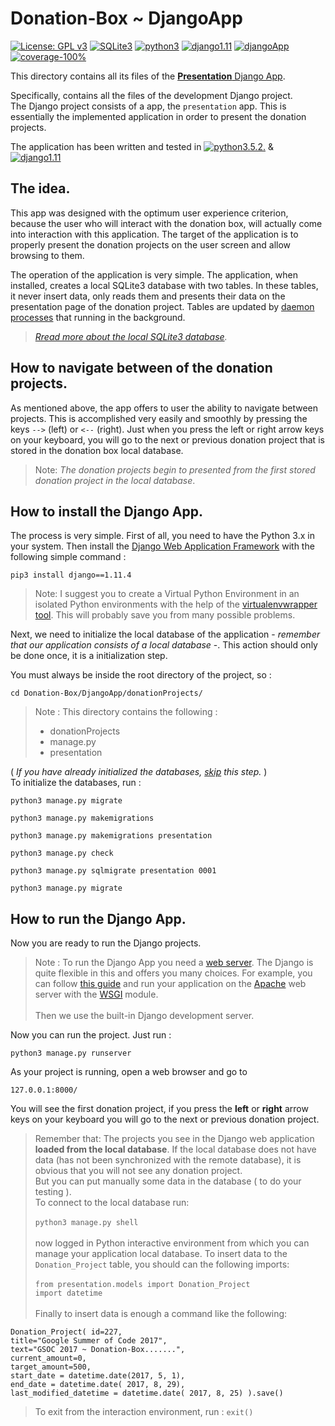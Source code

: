 # Donation-Box ~ DjangoApp
[![License: GPL v3](https://img.shields.io/badge/License-GPL%20v3-blue.svg)](https://www.gnu.org/licenses/gpl-3.0)
[![SQLite3](https://img.shields.io/badge/Database-SQLite3-brightgreen.svg)](https://www.sqlite.org/)
[![python3](https://img.shields.io/badge/Python-3.x-blue.svg)](https://www.python.org/downloads/)
[![django1.11](https://img.shields.io/badge/Django-1.11.4-green.svg)](https://docs.djangoproject.com/en/1.11/releases/1.11.4/)
[![djangoApp](https://img.shields.io/badge/DjangoApp-v1-orange.svg)](https://github.com/eellak/gsoc17-donationbox/tree/master/Donation-Box/DjangoApp/donationProjects/presentation)
[![coverage-100%](https://img.shields.io/badge/coverage-100%25-brightgreen.svg)](https://github.com/eellak/gsoc17-donationbox/tree/master/Donation-Box/DjangoApp)

This directory contains all its files of the [**Presentation** Django App](https://github.com/eellak/gsoc17-donationbox/tree/master/Donation-Box/DjangoApp/donationProjects/presentation).

Specifically, contains all the files of the development Django project.<br>
The Django project consists of a app, the `presentation` app. This is essentially the implemented application in order to present the donation projects.

The application has been written and tested in [![python3.5.2.](https://img.shields.io/badge/Python-3.5.2-blue.svg)](https://www.python.org/download/releases/3.5.2/) & [![django1.11](https://img.shields.io/badge/Django-1.11.4-green.svg)](https://docs.djangoproject.com/en/1.11/releases/1.11.4/)


## The idea.
This app was designed with the optimum user experience criterion, because the user who will interact with the donation box, will actually come into interaction with this application. The target of the application is to properly present the donation projects on the user screen and allow browsing to them.

The operation of the application is very simple. The application, when installed, creates a local SQLite3 database with two tables. In these tables, it never insert data, only reads them and presents their data on the presentation page of the donation project. Tables are updated by [daemon processes](https://github.com/eellak/gsoc17-donationbox/tree/master/Donation-Box/APIs%20daemons%20for%20Synchronization) that running in the background.

> *[Rread more about the local SQLite3 database](https://github.com/eellak/gsoc17-donationbox/tree/master/Donation-Box#sqlite-database-).*

## How to navigate between of the donation projects.
As mentioned above, the app offers to user the ability to navigate between projects.
This is accomplished very easily and smoothly by pressing the keys `-->` (left) or `<--` (right). Just when you press the left or right arrow keys on your keyboard, you will go to the next or previous donation project that is stored in the donation box local database.

> Note: *The donation projects begin to presented from the first stored donation project in the local database*.


## How to install the Django App.
The process is very simple. First of all, you need to have the Python 3.x in your system. Then install the [Django Web Application Framework](https://www.djangoproject.com/) with the following simple command :

`pip3 install django==1.11.4`

> Note: I suggest you to create a Virtual Python Environment in an isolated Python environments with the help of the [virtualenvwrapper tool](https://virtualenvwrapper.readthedocs.io/en/latest/). This will probably save you from many possible problems.

Next, we need to initialize the local database of the application - *remember that our application consists of a local database* -. This action should only be done once, it is a initialization step.

You must always be inside the root directory of the project, so :

`cd Donation-Box/DjangoApp/donationProjects/`

> Note : This directory contains the following :
> * donationProjects
> * manage.py
> * presentation

( *If you have already initialized the databases, [skip](https://github.com/eellak/gsoc17-donationbox/tree/master/Donation-Box/DjangoApp#how-to-run-the-django-app) this step.* ) <br>
To initialize the databases, run :

`python3 manage.py migrate`

`python3 manage.py makemigrations`

`python3 manage.py makemigrations presentation`

`python3 manage.py check`

`python3 manage.py sqlmigrate presentation 0001`

`python3 manage.py migrate`


## How to run the Django App.
Now you are ready to run the Django projects.

> Note : To run the Django App you need a [web server](https://en.wikipedia.org/wiki/Web_server). The Django is  quite flexible in this and offers you many choices. For example, you can follow [this guide](https://docs.djangoproject.com/en/1.11/howto/deployment/wsgi/modwsgi/) and run your application on the [Apache](https://httpd.apache.org/) web server with the [WSGI](https://modwsgi.readthedocs.io/en/develop/) module.<br> <br>
Then we use the built-in Django development server.





Now you can run the project.
Just run :

`python3 manage.py runserver`

As your project is running, open a web browser and go to

`127.0.0.1:8000/`


You will see the first donation project, if you press the **left** or **right** arrow keys on your keyboard you will go to the next or previous donation project.

> Remember that: The projects you see in the Django web application **loaded from the local database**. If the local database does not have data (has not been synchronized with the remote database), it is obvious that you will not see any donation project.
<br>But you can put manually some data in the database ( to do your testing ).<br> To connect to the local database run: <br> <br>
`python3 manage.py shell`<br> <br>
now logged in Python interactive environment from which you can manage your application local database. To insert data to the `Donation_Project` table,  you should can the following imports: <br> <br>
`from presentation.models import Donation_Project`<br>
`import datetime` <br> <br>
Finally to insert data is enough a command like the following: <br>

```
Donation_Project( id=227,
title="Google Summer of Code 2017",
text="GSOC 2017 ~ Donation-Box.......",
current_amount=0,
target_amount=500,
start_date = datetime.date(2017, 5, 1),
end_date = datetime.date( 2017, 8, 29),
last_modified_datetime = datetime.date( 2017, 8, 25) ).save()
```
> To exit from the interaction environment, run : `exit()`
